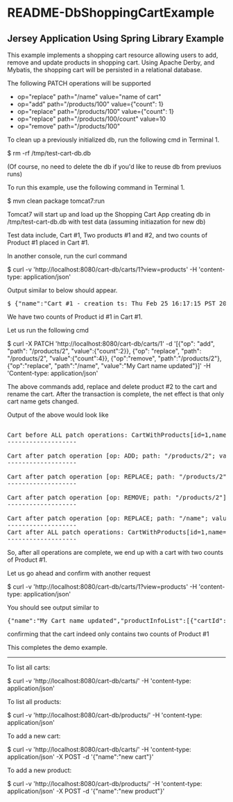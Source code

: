 README-DbShoppingCartExample
============================

Jersey Application Using Spring Library Example
--------------------------------------------------

This example implements a shopping cart resource allowing users to add, remove and update products in shopping cart. Using Apache Derby, and Mybatis, the shopping cart will be persisted in a relational database.

The following PATCH operations will be supported

* op="replace" path="/name" value="name of cart"
* op="add"     path="/products/100"     value={"count": 1}
* op="replace" path="/products/100"     value={"count": 1}
* op="replace" path="/products/100/count" value=10
* op="remove"  path="/products/100"


To clean up a previously initialized db, run the following cmd in Terminal 1.

$ rm -rf /tmp/test-cart-db.db

(Of course, no need to delete the db if you'd like to reuse db from previuos runs)

To run this example, use the following command in Terminal 1.

$ mvn clean package tomcat7:run

Tomcat7 will start up and load up the Shopping Cart App creating db in /tmp/test-cart-db.db with test data (assuming initiazation for new db)

Test data include, Cart #1, Two products #1 and #2, and two counts of Product #1 placed in Cart #1.

In another console, run the curl command

$ curl -v 'http://localhost:8080/cart-db/carts/1?view=products' -H 'content-type: application/json'

Output similar to below should appear.

<pre>
$ {"name":"Cart #1 - creation ts: Thu Feb 25 16:17:15 PST 2016","productInfoList":[{"cartId":1,"productId":1,"count":2}],"id":1}
</pre>

We have two counts of Product id #1 in Cart #1.

Let us run the following cmd

$ curl -X PATCH 'http://localhost:8080/cart-db/carts/1' -d '[{"op": "add", "path": "/products/2", "value":{"count":2}}, {"op": "replace", "path": "/products/2", "value":{"count":4}}, {"op":"remove", "path":"/products/2"}, {"op":"replace", "path":"/name", "value":"My Cart name updated"}]' -H 'Content-type: application/json'

The above commands add, replace and delete product #2 to the cart and rename the cart. After the transaction is complete, the net effect is that only cart name gets changed.

Output of the above would look like

<pre>

Cart before ALL patch operations: CartWithProducts[id=1,name=Cart #1 - creation ts: Thu Feb 25 16:17:15 PST 2016,productInfoList=[[cartId=1,productId=1,count=2]]]
-------------------

Cart after patch operation [op: ADD; path: "/products/2"; value: {"count":2}] : CartWithProducts[id=1,name=Cart #1 - creation ts: Thu Feb 25 16:17:15 PST 2016,productInfoList=[[cartId=1,productId=1,count=2], [cartId=1,productId=2,count=2]]]
-------------------

Cart after patch operation [op: REPLACE; path: "/products/2"; value: {"count":4}] : CartWithProducts[id=1,name=Cart #1 - creation ts: Thu Feb 25 16:17:15 PST 2016,productInfoList=[[cartId=1,productId=1,count=2], [cartId=1,productId=2,count=4]]]
-------------------

Cart after patch operation [op: REMOVE; path: "/products/2"] : CartWithProducts[id=1,name=Cart #1 - creation ts: Thu Feb 25 16:17:15 PST 2016,productInfoList=[[cartId=1,productId=1,count=2]]]
-------------------

Cart after patch operation [op: REPLACE; path: "/name"; value: "My Cart name updated"] : CartWithProducts[id=1,name=Cart #1 - creation ts: Thu Feb 25 16:17:15 PST 2016,productInfoList=[[cartId=1,productId=1,count=2]]]
-------------------
Cart after ALL patch operations: CartWithProducts[id=1,name=My Cart name updated,productInfoList=[[cartId=1,productId=1,count=2]]]
-------------------
</pre>

So, after all operations are complete, we end up with a cart with two counts of Product #1.

Let us go ahead and confirm with another request

$ curl -v 'http://localhost:8080/cart-db/carts/1?view=products' -H 'content-type: application/json'

You should see output similar to

<pre>
{"name":"My Cart name updated","productInfoList":[{"cartId":1,"productId":1,"count":2}],"id":1}
</pre>

confirming that the cart indeed only contains two counts of Product #1

This completes the demo example.

---

To list all carts:

$ curl -v 'http://localhost:8080/cart-db/carts/' -H 'content-type: application/json'

To list all products:

$ curl -v 'http://localhost:8080/cart-db/products/' -H 'content-type: application/json'

To add a new cart:

$ curl -v 'http://localhost:8080/cart-db/carts/' -H 'content-type: application/json' -X POST -d '{"name":"new cart"}'

To add a new product:

$ curl -v 'http://localhost:8080/cart-db/products/' -H 'content-type: application/json' -X POST -d '{"name":"new product"}'
